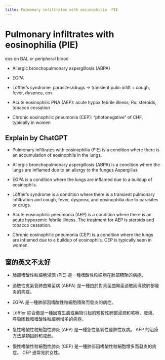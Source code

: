 ```yaml
---
title: Pulmonary infiltrates with eosinophilia  PIE 
---
```


# Pulmonary infiltrates with eosinophilia (PIE)

eos on BAL or peripheral blood

* Allergic bronchopulmonary aspergillosis (ABPA)

* EGPA

* Löffler’s syndrome: parasites/drugs → transient pulm infilt + cough, fever, dyspnea, eos

* Acute eosinophilic PNA (AEP): acute hypox febrile illness; Rx: steroids, tobacco cessation

* Chronic eosinophilic pneumonia (CEP): “photonegative” of CHF, typically in women


## Explain by ChatGPT


* Pulmonary infiltrates with eosinophilia (PIE) is a condition where there is an accumulation of eosinophils in the lungs.

* Allergic bronchopulmonary aspergillosis (ABPA) is a condition where the lungs are inflamed due to an allergy to the fungus Aspergillus.

* EGPA is a condition where the lungs are inflamed due to a buildup of eosinophils.

* Löffler’s syndrome is a condition where there is a transient pulmonary infiltration and cough, fever, dyspnea, and eosinophilia due to parasites or drugs.

* Acute eosinophilic pneumonia (AEP) is a condition where there is an acute hypoxemic febrile illness. The treatment for AEP is steroids and tobacco cessation.

* Chronic eosinophilic pneumonia (CEP) is a condition where the lungs are inflamed due to a buildup of eosinophils. CEP is typically seen in women.

## 窩的英文不太好

* 肺部嗜酸性粒細胞浸潤 (PIE) 是一種嗜酸性粒細胞在肺部積聚的病症。

* 過敏性支氣管肺曲霉菌病 (ABPA) 是一種由於對真菌曲霉菌過敏而導致肺部發炎的病症。

* EGPA 是一種肺部因嗜酸性粒細胞積聚而發炎的病症。

* Löffler 綜合徵是一種因寄生蟲或藥物引起的短暫性肺部浸潤和咳嗽、發燒、呼吸困難和嗜酸性粒細胞增多的病症。

* 急性嗜酸性粒細胞性肺炎 (AEP) 是一種急性低氧性發熱性疾病。 AEP 的治療方法是類固醇和戒菸。

* 慢性嗜酸性粒細胞性肺炎 (CEP) 是一種肺部因嗜酸性粒細胞增多而發炎的病症。 CEP 通常見於女性。
